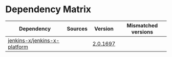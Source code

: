 # Dependency Matrix

Dependency | Sources | Version | Mismatched versions
---------- | ------- | ------- | -------------------
[jenkins-x/jenkins-x-platform](https://github.com/jenkins-x/jenkins-x-platform) |  | [2.0.1697](https://github.com/jenkins-x/jenkins-x-platform/releases/tag/v2.0.1697) | 
